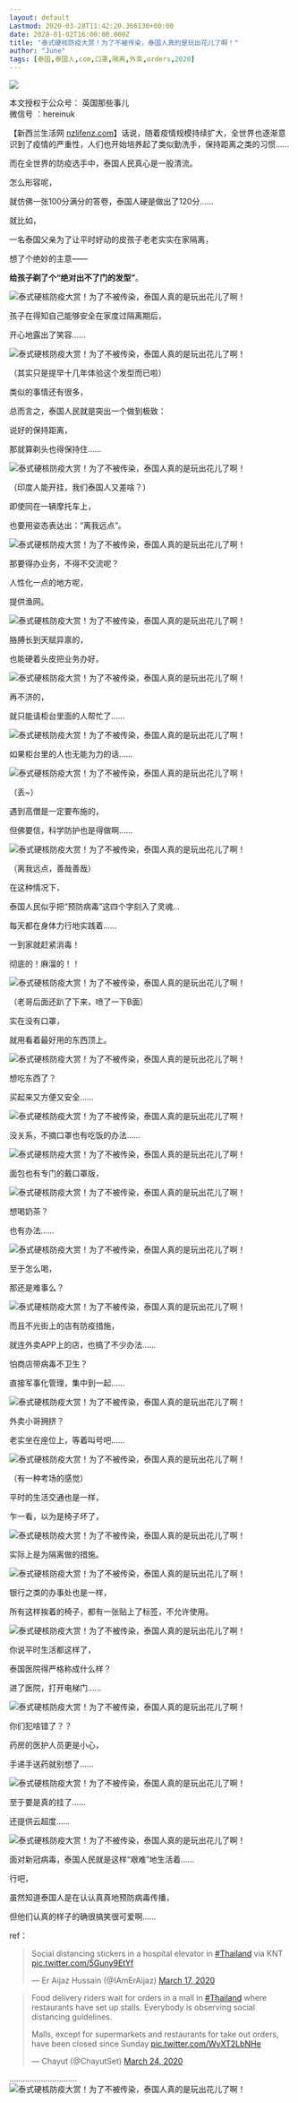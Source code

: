 ```yaml
---
layout: default
Lastmod: 2020-03-28T11:42:20.366130+00:00
date: 2028-01-02T16:00:00.000Z
title: "泰式硬核防疫大赏！为了不被传染，泰国人真的是玩出花儿了啊！"
author: "June"
tags: [泰国,泰国人,com,口罩,隔离,外卖,orders,2020]
---
```


[![](https://images.weserv.nl/?url=https%3A//nzlifenz.com/wp-content/uploads/2020/03/7-1585357160.jpeg)](https://images.weserv.nl/?url=https%3A//nzlifenz.com/wp-content/uploads/2020/03/7-1585357160.jpeg)

本文授权于公众号： 英国那些事儿  
微信号 ：hereinuk

【新西兰生活网 [nzlifenz.com](https://nzlifenz.com)】话说，随着疫情规模持续扩大，全世界也逐渐意识到了疫情的严重性，人们也开始培养起了类似勤洗手，保持距离之类的习惯……

而在全世界的防疫选手中，泰国人民真心是一股清流。

怎么形容呢，

就仿佛一张100分满分的答卷，泰国人硬是做出了120分……

就比如，

一名泰国父亲为了让平时好动的皮孩子老老实实在家隔离，

想了个绝妙的主意——

**给孩子剃了个“绝对出不了门的发型”**。

![泰式硬核防疫大赏！为了不被传染，泰国人真的是玩出花儿了啊！](https://images.weserv.nl/?url=https%3A//nzlifenz.com/wp-content/uploads/2020/03/9-1585357164.jpeg)

孩子在得知自己能够安全在家度过隔离期后，

开心地露出了笑容……

![泰式硬核防疫大赏！为了不被传染，泰国人真的是玩出花儿了啊！](https://images.weserv.nl/?url=https%3A//nzlifenz.com/wp-content/uploads/2020/03/2-1585357166.jpeg)

（其实只是提早十几年体验这个发型而已啦）

类似的事情还有很多，

总而言之，泰国人民就是突出一个做到极致：

说好的保持距离，

那就算剃头也得保持住……

![泰式硬核防疫大赏！为了不被传染，泰国人真的是玩出花儿了啊！](https://images.weserv.nl/?url=https%3A//nzlifenz.com/wp-content/uploads/2020/03/9-1585357171.gif)

（印度人能开挂，我们泰国人又差啥？）

即使同在一辆摩托车上，

也要用姿态表达出：“离我远点”。

![泰式硬核防疫大赏！为了不被传染，泰国人真的是玩出花儿了啊！](https://images.weserv.nl/?url=https%3A//nzlifenz.com/wp-content/uploads/2020/03/9-1585357173.jpeg)

那要得办业务，不得不交流呢？

人性化一点的地方呢，

提供渔网。

![泰式硬核防疫大赏！为了不被传染，泰国人真的是玩出花儿了啊！](https://images.weserv.nl/?url=https%3A//nzlifenz.com/wp-content/uploads/2020/03/7-1585357175.jpeg)

胳膊长到天赋异禀的，

也能硬着头皮把业务办好。

![泰式硬核防疫大赏！为了不被传染，泰国人真的是玩出花儿了啊！](https://images.weserv.nl/?url=https%3A//nzlifenz.com/wp-content/uploads/2020/03/0-1585357177.jpeg)

再不济的，

就只能请柜台里面的人帮忙了……

![泰式硬核防疫大赏！为了不被传染，泰国人真的是玩出花儿了啊！](https://images.weserv.nl/?url=https%3A//nzlifenz.com/wp-content/uploads/2020/03/0-1585357179.jpeg)

如果柜台里的人也无能为力的话……

![泰式硬核防疫大赏！为了不被传染，泰国人真的是玩出花儿了啊！](https://images.weserv.nl/?url=https%3A//nzlifenz.com/wp-content/uploads/2020/03/5-1585357180.jpeg)

（丢~）

遇到高僧是一定要布施的，

但佛要信，科学防护也是得做啊……

![泰式硬核防疫大赏！为了不被传染，泰国人真的是玩出花儿了啊！](https://images.weserv.nl/?url=https%3A//nzlifenz.com/wp-content/uploads/2020/03/1-1585357182.jpeg)

（离我远点，善哉善哉）

在这种情况下，

泰国人民似乎把“预防病毒”这四个字刻入了灵魂…

每天都在身体力行地实践着……

一到家就赶紧消毒！

彻底的！麻溜的！！

![泰式硬核防疫大赏！为了不被传染，泰国人真的是玩出花儿了啊！](https://images.weserv.nl/?url=https%3A//nzlifenz.com/wp-content/uploads/2020/03/1-1585357187.gif)

（老哥后面还趴了下来，喷了一下B面）

实在没有口罩，

就用看着最好用的东西顶上。

![泰式硬核防疫大赏！为了不被传染，泰国人真的是玩出花儿了啊！](https://images.weserv.nl/?url=https%3A//nzlifenz.com/wp-content/uploads/2020/03/5-1585357189.jpeg)

想吃东西了？

买起来又方便又安全……

![泰式硬核防疫大赏！为了不被传染，泰国人真的是玩出花儿了啊！](https://images.weserv.nl/?url=https%3A//nzlifenz.com/wp-content/uploads/2020/03/8-1585357191.jpeg)

没关系，不摘口罩也有吃饭的办法……

![泰式硬核防疫大赏！为了不被传染，泰国人真的是玩出花儿了啊！](https://images.weserv.nl/?url=https%3A//nzlifenz.com/wp-content/uploads/2020/03/6-1585357193.jpeg)

面包也有专门的戴口罩版，

![泰式硬核防疫大赏！为了不被传染，泰国人真的是玩出花儿了啊！](https://images.weserv.nl/?url=https%3A//nzlifenz.com/wp-content/uploads/2020/03/4-1585357196.jpeg)

想喝奶茶？

也有办法……

![泰式硬核防疫大赏！为了不被传染，泰国人真的是玩出花儿了啊！](https://images.weserv.nl/?url=https%3A//nzlifenz.com/wp-content/uploads/2020/03/5-1585357204.gif)

至于怎么喝，

那还是难事么？

![泰式硬核防疫大赏！为了不被传染，泰国人真的是玩出花儿了啊！](https://images.weserv.nl/?url=https%3A//nzlifenz.com/wp-content/uploads/2020/03/2-1585357205.jpeg)

而且不光街上的店有防疫措施，

就连外卖APP上的店，也搞了不少办法……

怕商店带病毒不卫生？

直接军事化管理，集中到一起……

![泰式硬核防疫大赏！为了不被传染，泰国人真的是玩出花儿了啊！](https://images.weserv.nl/?url=https%3A//nzlifenz.com/wp-content/uploads/2020/03/4-1585357207.jpeg)

外卖小哥拥挤？

老实坐在座位上，等着叫号吧……

![泰式硬核防疫大赏！为了不被传染，泰国人真的是玩出花儿了啊！](https://images.weserv.nl/?url=https%3A//nzlifenz.com/wp-content/uploads/2020/03/3-1585357210.jpeg)

（有一种考场的感觉）

平时的生活交通也是一样，

乍一看，以为是椅子坏了，

![泰式硬核防疫大赏！为了不被传染，泰国人真的是玩出花儿了啊！](https://images.weserv.nl/?url=https%3A//nzlifenz.com/wp-content/uploads/2020/03/3-1585357212.jpeg)

实际上是为隔离做的措施。

![泰式硬核防疫大赏！为了不被传染，泰国人真的是玩出花儿了啊！](https://images.weserv.nl/?url=https%3A//nzlifenz.com/wp-content/uploads/2020/03/0-1585357213.jpeg)

银行之类的办事处也是一样，

所有这样挨着的椅子，都有一张贴上了标签，不允许使用。

![泰式硬核防疫大赏！为了不被传染，泰国人真的是玩出花儿了啊！](https://images.weserv.nl/?url=https%3A//nzlifenz.com/wp-content/uploads/2020/03/4-1585357214.jpeg)

你说平时生活都这样了，

泰国医院得严格称成什么样？

进了医院，打开电梯门……

![泰式硬核防疫大赏！为了不被传染，泰国人真的是玩出花儿了啊！](https://images.weserv.nl/?url=https%3A//nzlifenz.com/wp-content/uploads/2020/03/2-1585357217.jpeg)

你们犯啥错了？？

药房的医护人员更是小心，

手递手送药就别想了……

![泰式硬核防疫大赏！为了不被传染，泰国人真的是玩出花儿了啊！](https://images.weserv.nl/?url=https%3A//nzlifenz.com/wp-content/uploads/2020/03/10-1585357221.gif)

至于要是真的挂了……

还提供云超度……

![泰式硬核防疫大赏！为了不被传染，泰国人真的是玩出花儿了啊！](https://images.weserv.nl/?url=https%3A//nzlifenz.com/wp-content/uploads/2020/03/4-1585357223.jpeg)

面对新冠病毒，泰国人民就是这样“艰难”地生活着……

行吧，

虽然知道泰国人是在认认真真地预防病毒传播，

但他们认真的样子的确很搞笑很可爱啊……

ref：

> Social distancing stickers in a hospital elevator in [#Thailand](https://twitter.com/hashtag/Thailand?src=hash&ref_src=twsrc%5Etfw) via KNT [pic.twitter.com/5Guny9EtYf](https://t.co/5Guny9EtYf)
> 
> — Er Aijaz Hussain (@IAmErAijaz) [March 17, 2020](https://twitter.com/IAmErAijaz/status/1239964007999475712?ref_src=twsrc%5Etfw)

> Food delivery riders wait for orders in a mall in [#Thailand](https://twitter.com/hashtag/Thailand?src=hash&ref_src=twsrc%5Etfw) where restaurants have set up stalls. Everybody is observing social distancing guidelines.
> 
> Malls, except for supermarkets and restaurants for take out orders, have been closed since Sunday [pic.twitter.com/WyXT2LbNHe](https://t.co/WyXT2LbNHe)
> 
> — Chayut (@ChayutSet) [March 24, 2020](https://twitter.com/ChayutSet/status/1242428269175033856?ref_src=twsrc%5Etfw)

…………………………![泰式硬核防疫大赏！为了不被传染，泰国人真的是玩出花儿了啊！](https://images.weserv.nl/?url=https%3A//nzlifenz.com/wp-content/uploads/2020/03/6-1585357224.jpeg)

